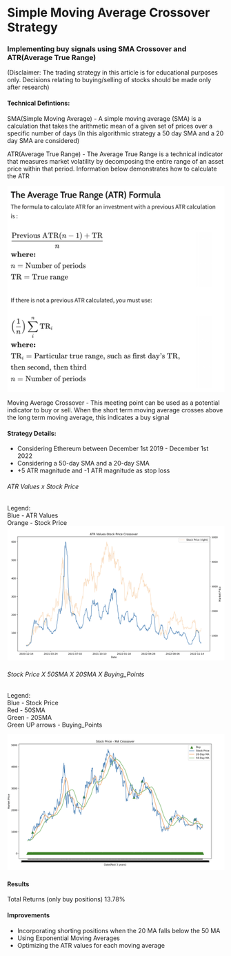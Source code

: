 # Simple Moving Average Crossover Strategy
### Implementing buy signals using SMA Crossover and ATR(Average True Range)

(Disclaimer: The trading strategy in this article is for educational purposes only.
Decisions relating to buying/selling of stocks should be made only after research)


#### Technical Defintions:
SMA(Simple Moving Average) - A simple moving average (SMA) is a calculation 
that takes the arithmetic mean of a given set of prices over a specific number of days
(In this algorithmic strategy a 50 day SMA and a 20 day SMA are considered)

ATR(Average True Range) - The Average True Range is a technical indicator that
measures market volatility by decomposing the entire range of an asset price 
within that period. Information below demonstrates how to calculate the ATR


![Average True Range(ATR)Formula](images/ATR-Formula.png)

Moving Average Crossover - This meeting point can be used as a potential 
indicator to buy or sell. When the short term moving average crosses above 
the long term moving average, this indicates a buy signal


#### Strategy Details:
- Considering Ethereum between December 1st 2019 - December 1st 2022
- Considering a 50-day SMA and a 20-day SMA
- +5 ATR magnitude and -1 ATR magnitude as stop loss

###### ATR Values x Stock Price
Legend:  
Blue - ATR Values  
Orange - Stock Price
![ATR Values x Stock Price](images/ATR_Values.png)
  
###### Stock Price X 50SMA X 20SMA X Buying_Points
Legend:  
Blue - Stock Price  
Red - 50SMA  
Green - 20SMA  
Green UP arrows - Buying_Points


![Stock Price X 50SMA X 20SMA X Buying_Points](images/MAs.png)


#### Results
Total Returns (only buy positions) 13.78%

#### Improvements
- Incorporating shorting positions when the 20 MA falls below the 50 MA
- Using Exponential Moving Averages
- Optimizing the ATR values for each moving average



